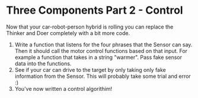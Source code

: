 # Three Components Part 2 - Control
Now that your car-robot-person hybrid is rolling you can replace the Thinker and Doer completely with a bit more code.

1. Write a function that listens for the four phrases that the Sensor can say. Then it should call the motor control functions based on that input. For example a function that takes in a string "warmer". Pass fake sensor data into the functions.
2. See if your car can drive to the target by only taking only fake information from the Sensor. This will probably take some trial and error :)
3. You've now written a control algorithim!
